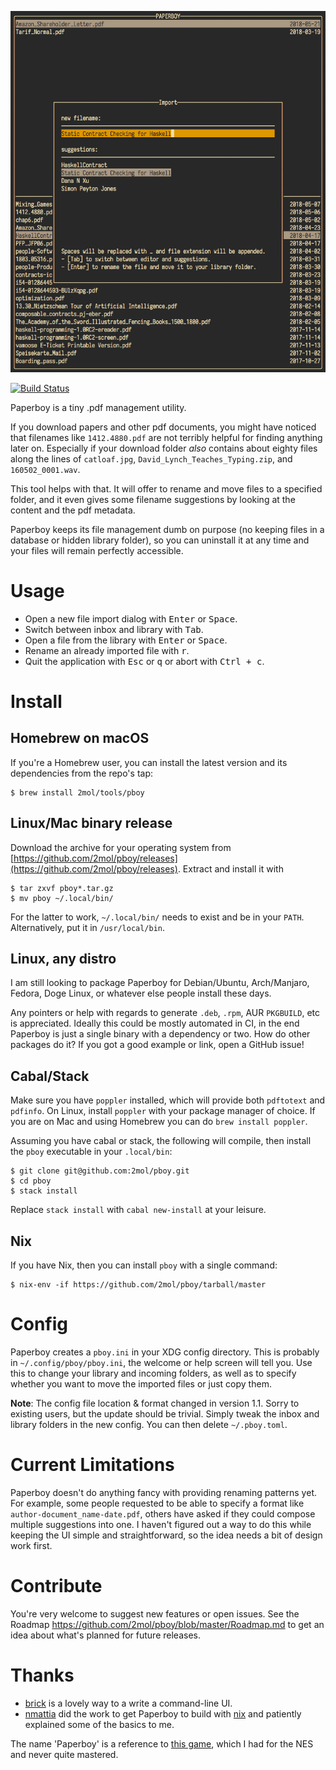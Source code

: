 ![import screen](https://raw.githubusercontent.com/2mol/pboy/master/doc/import.png)

[![Build Status](https://travis-ci.org/2mol/pboy.svg?branch=master)](https://travis-ci.org/2mol/pboy)

Paperboy is a tiny .pdf management utility.

If you download papers and other pdf documents, you might have noticed that filenames like `1412.4880.pdf` are not terribly helpful for finding anything later on. Especially if your download folder _also_ contains about eighty files along the lines of `catloaf.jpg`, `David_Lynch_Teaches_Typing.zip`, and `160502_0001.wav`.

This tool helps with that. It will offer to rename and move files to a specified folder, and it even gives some filename suggestions by looking at the content and the pdf metadata.

Paperboy keeps its file management dumb on purpose (no keeping files in a database or hidden library folder), so you can uninstall it at any time and your files will remain perfectly accessible.

# Usage

- Open a new file import dialog with <kbd>Enter</kbd> or <kbd>Space</kbd>.
- Switch between inbox and library with <kbd>Tab</kbd>.
- Open a file from the library with <kbd>Enter</kbd> or <kbd>Space</kbd>.
- Rename an already imported file with <kbd>r</kbd>.
- Quit the application with <kbd>Esc</kbd> or <kbd>q</kbd> or abort with <kbd>Ctrl + c</kbd>.

# Install

## Homebrew on macOS

If you're a Homebrew user, you can install the latest version and its dependencies from the repo's tap:

```
$ brew install 2mol/tools/pboy
```

## Linux/Mac binary release

Download the archive for your operating system from [https://github.com/2mol/pboy/releases](https://github.com/2mol/pboy/releases). Extract and install it with

```
$ tar zxvf pboy*.tar.gz
$ mv pboy ~/.local/bin/
```

For the latter to work, `~/.local/bin/` needs to exist and be in your `PATH`. Alternatively, put it in `/usr/local/bin`.

## Linux, any distro

I am still looking to package Paperboy for Debian/Ubuntu, Arch/Manjaro, Fedora, Doge Linux, or whatever else people install these days.

Any pointers or help with regards to generate `.deb`, `.rpm`, AUR `PKGBUILD`, etc is appreciated. Ideally this could be mostly automated in CI, in the end Paperboy is just a single binary with a dependency or two. How do other packages do it? If you got a good example or link, open a GitHub issue!

## Cabal/Stack

Make sure you have `poppler` installed, which will provide both `pdftotext` and `pdfinfo`. On Linux, install `poppler` with your package manager of choice. If you are on Mac and using Homebrew you can do `brew install poppler`.

Assuming you have cabal or stack, the following will compile, then install the `pboy` executable in your `.local/bin`:

```
$ git clone git@github.com:2mol/pboy.git
$ cd pboy
$ stack install
```

Replace `stack install` with `cabal new-install` at your leisure.

## Nix

If you have Nix, then you can install `pboy` with a single command:

```
$ nix-env -if https://github.com/2mol/pboy/tarball/master
```

# Config

Paperboy creates a `pboy.ini` in your XDG config directory. This is probably in `~/.config/pboy/pboy.ini`, the welcome or help screen will tell you. Use this to change your library and incoming folders, as well as to specify whether you want to move the imported files or just copy them.

**Note**: The config file location & format changed in version 1.1. Sorry to existing users, but the update should be trivial. Simply tweak the inbox and library folders in the new config. You can then delete `~/.pboy.toml`.

# Current Limitations

Paperboy doesn't do anything fancy with providing renaming patterns yet. For example, some people requested to be able to specify a format like `author-document_name-date.pdf`, others have asked if they could compose multiple suggestions into one. I haven't figured out a way to do this while keeping the UI simple and straightforward, so the idea needs a bit of design work first.

# Contribute

You're very welcome to suggest new features or open issues. See the Roadmap https://github.com/2mol/pboy/blob/master/Roadmap.md to get an idea about what's planned for future releases.

# Thanks

- [brick](https://github.com/jtdaugherty/brick) is a lovely way to a write a command-line UI.
- [nmattia](https://github.com/nmattia) did the work to get Paperboy to build with [nix](https://github.com/NixOS/nix) and patiently explained some of the basics to me.

The name 'Paperboy' is a reference to [this game](https://en.wikipedia.org/wiki/Paperboy_(video_game)), which I had for the NES and never quite mastered.
